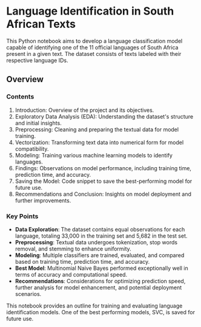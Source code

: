 # Language Identification in South African Texts

This Python notebook aims to develop a language classification model capable of identifying one of the 11 official languages of South Africa present in a given text. The dataset consists of texts labeled with their respective language IDs.

## Overview

### Contents
1. Introduction: Overview of the project and its objectives.
2. Exploratory Data Analysis (EDA): Understanding the dataset's structure and initial insights.
3. Preprocessing: Cleaning and preparing the textual data for model training.
4. Vectorization: Transforming text data into numerical form for model compatibility.
5. Modeling: Training various machine learning models to identify languages.
6. Findings: Observations on model performance, including training time, prediction time, and accuracy.
7. Saving the Model: Code snippet to save the best-performing model for future use.
8. Recommendations and Conclusion: Insights on model deployment and further improvements.

### Key Points
- **Data Exploration**: The dataset contains equal observations for each language, totaling 33,000 in the training set and 5,682 in the test set.
- **Preprocessing**: Textual data undergoes tokenization, stop words removal, and stemming to enhance uniformity.
- **Modeling**: Multiple classifiers are trained, evaluated, and compared based on training time, prediction time, and accuracy.
- **Best Model**: Multinomial Naive Bayes performed exceptionally well in terms of accuracy and computational speed.
- **Recommendations**: Considerations for optimizing prediction speed, further analysis for model enhancement, and potential deployment scenarios.

This notebook provides an outline for training and evaluating language identification models. One of the best performing models, SVC, is saved for future use.
